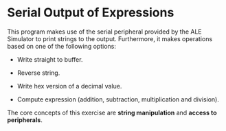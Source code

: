 # Serial Output of Expressions #

This program makes use of the serial peripheral provided by the ALE Simulator to print strings to the output. Furthermore, it makes operations based on one of the following options:

- Write straight to buffer.

- Reverse string.

- Write hex version of a decimal value.

- Compute expression (addition, subtraction, multiplication and division).

The core concepts of this exercise are **string manipulation** and **access to peripherals**.
